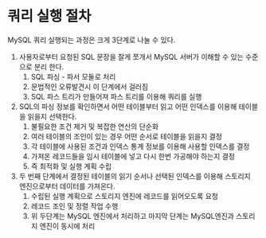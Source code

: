 # 쿼리 실행 절차

MySQL 쿼리 실행되는 과정은 크게 3단계로 나눌 수 있다.

1. 사용자로부터 요청된 SQL 문장을 잘게 쪼개서 MySQL 서버가 이해할 수 있는 수준으로 분리 한다.
   1. SQL 파싱 - 파서 모둘로 처리
   2. 문법적인 오류발견시 이 단계에서 걸러짐
   3. SQL 파스 트리가 만들어져 파스 트리를 이용해 쿼리를 실행
2. SQL의 파싱 정보를 확인하면서 어떤 테이블부터 읽고 어떤 인덱스를 이용해 테이블을 읽을지 선택한다.
   1. 불필요한 조건 제거 및 복잡한 연산의 단순화
   2. 여러 테이블의 조인이 있는 경우 어떤 순서로 테이블을 읽을지 결정
   3. 각 테이블에 사용된 조건과 인덱스 통계 정보를 이용해 사용할 인덱스를 결정
   4. 가져온 레코드들을 임시 테이블에 넣고 다시 한번 가공해야 하는지 결정
   5. 즉 최적화 및 실행 계획 수립
3. 두 번째 단계에서 결정된 테이블의 읽기 순서나 선택된 인덱스를 이용해 스토리지 엔진으로부터 데이터를 가져온다.
   1. 수립된 실행 계획으로 스토리지 엔진에 레코드를 읽어오도록 요청
   2. 레코드 조인 및 정렬 작업 수행
   3. 위 두단계는 MySQL 엔진에서 처리하고 마지막 단계는 MySQL엔진과 스토리지 엔진이 동시에 처리

